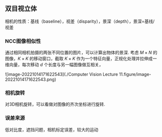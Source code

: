 ## 双目视立体

相机的性质：基线（baseline），视差（disparity），景深（depth），景深=基线/视差

### NCC图像相似性

通过相同相机拍摄的两张不同位置的图片，可以计算出物体的景深. 考虑 $M\times N$ 的图像，$K\times K$ 的移动窗口，截取 $K\times K$ 作为一个特征向量，正规化处理并拉伸成一维向量，每次移动 $d$ 个长度与另一幅图像做互相关，

![image-20221014171622543](./Computer Vision Lecture 11.figure/image-20221014171622543.png)

### 相机旋转

对3D相机旋转，可以看做对图像的齐次坐标进行旋转.

### 误差来源

低对比度，遮挡问题，相机标定误差，较大的运动